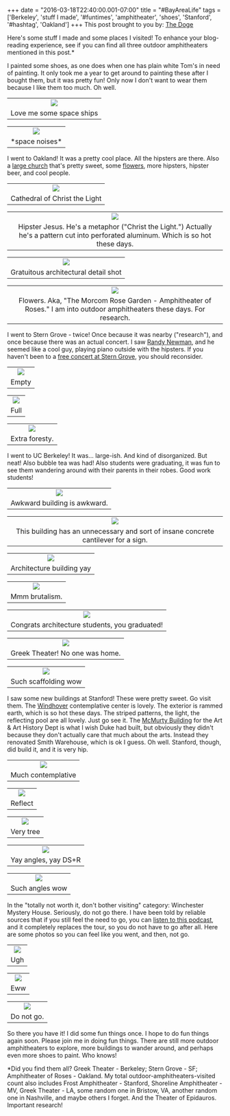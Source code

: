 +++
date = "2016-03-18T22:40:00.001-07:00"
title = "#BayAreaLife"
tags = ['Berkeley', 'stuff I made', '#funtimes', 'amphitheater', 'shoes', 'Stanford', '#hashtag', 'Oakland']
+++
This post brought to you by: [The Doge](http://knowyourmeme.com/memes/doge)

Here's some stuff I made and some places I visited!  To enhance your blog-reading experience, see if you can find all three outdoor amphitheaters mentioned in this post.&ast;

I painted some shoes, as one does when one has plain white Tom's in need of painting.  It only took me a year to get around to painting these after I bought them, but it was pretty fun!  Only now I don't want to wear them because I like them too much.  Oh well.

<table align="center" cellpadding="0" cellspacing="0" class="tr-caption-container" style="margin-left: auto; margin-right: auto; text-align: center;"><tbody><tr><td style="text-align: center;"><img src="https://2.bp.blogspot.com/-B-mtZd6eE9Q/VjmtqWaHxuI/AAAAAAAAH6w/xWRsweG3Tnc_7N1a6ia4p1PYz0CYARPcg/s1600/IMG_2440.jpg"/></td></tr><tr><td class="tr-caption" style="text-align: center;">Love me some space ships</td></tr></tbody></table>

<table align="center" cellpadding="0" cellspacing="0" class="tr-caption-container" style="margin-left: auto; margin-right: auto; text-align: center;"><tbody><tr><td style="text-align: center;"><img src="https://2.bp.blogspot.com/-HKemQBBGdJ8/Vjmtq-7MBqI/AAAAAAAAH64/1k41nbjMg-AdP54oU40QRkwXtRlXYoa_A/s1600/IMG_2443.jpg"/></td></tr><tr><td class="tr-caption" style="text-align: center;">&ast;space noises&ast;</td></tr></tbody></table>

I went to Oakland!  It was a pretty cool place.  All the hipsters are there.  Also a [large church](http://www.ctlcathedral.org/) that's pretty sweet, some [flowers](http://www2.oaklandnet.com/Government/o/opr/s/rental/OAK029375), more hipsters, hipster beer, and cool people.

<table align="center" cellpadding="0" cellspacing="0" class="tr-caption-container" style="margin-left: auto; margin-right: auto; text-align: center;"><tbody><tr><td style="text-align: center;"><img src="https://3.bp.blogspot.com/-EbsoZZN1djs/Vjmsc7G3CKI/AAAAAAAAH6E/bczSfPAOd5cDIhNam8c0aPLc6gXLuVBUQ/s1600/IMG_20150525_122403.jpg"/></td></tr><tr><td class="tr-caption" style="text-align: center;">Cathedral of Christ the Light</td></tr></tbody></table>

<table align="center" cellpadding="0" cellspacing="0" class="tr-caption-container" style="margin-left: auto; margin-right: auto; text-align: center;"><tbody><tr><td style="text-align: center;"><img src="https://1.bp.blogspot.com/-Ym_PN6v_hV0/Vjmsc0hDSHI/AAAAAAAAH6E/iMRhi5aVI6gvjas26U-FMvSQnfC5sL3Pw/s1600/IMG_20150525_134732.jpg"/></td></tr><tr><td class="tr-caption" style="text-align: center;">Hipster Jesus.  He's a metaphor ("Christ the Light.")  Actually he's a pattern cut into perforated aluminum.  Which is so hot these days.</td></tr></tbody></table>

<table align="center" cellpadding="0" cellspacing="0" class="tr-caption-container" style="margin-left: auto; margin-right: auto; text-align: center;"><tbody><tr><td style="text-align: center;"><img src="https://4.bp.blogspot.com/-z1pLVXntf5A/Vjmsc0e0AjI/AAAAAAAAH6E/xNswsb_Fx78Qw5BVoee-YLz6Yvmdcc00w/s1600/IMG_20150525_134752.jpg"/></td></tr><tr><td class="tr-caption" style="text-align: center;">Gratuitous architectural detail shot</td></tr></tbody></table>

<table align="center" cellpadding="0" cellspacing="0" class="tr-caption-container" style="margin-left: auto; margin-right: auto; text-align: center;"><tbody><tr><td style="text-align: center;"><img src="https://1.bp.blogspot.com/-YN88nAa7MTI/Vjmsc9X2MyI/AAAAAAAAH6E/vlizjdBHuLYiat0aFaVHnviC0t3XF_VYA/s1600/IMG_20150525_160654.jpg"/></td></tr><tr><td class="tr-caption" style="text-align: center;">Flowers.  Aka, "The Morcom Rose Garden - Amphitheater of Roses."  I am into outdoor amphitheaters these days.  For research.</td></tr></tbody></table>

I went to Stern Grove - twice!  Once because it was nearby ("research"), and once because there was an actual concert.  I saw [Randy Newman](https://en.wikipedia.org/wiki/Randy_Newman), and he seemed like a cool guy, playing piano outside with the hipsters.  If you haven't been to a [free concert at Stern Grove](http://www.sterngrove.org/), you should reconsider.

<table align="center" cellpadding="0" cellspacing="0" class="tr-caption-container" style="margin-left: auto; margin-right: auto; text-align: center;"><tbody><tr><td style="text-align: center;"><img src="https://3.bp.blogspot.com/-JzDg_FwDrJU/VjmsaBBHhgI/AAAAAAAAH6g/OLIpLbUe4DY-ZAtPCYqJ2KrXhRbd-8kvA/s1600/IMG_20150530_165025.jpg"/></td></tr><tr><td class="tr-caption" style="text-align: center;">Empty</td></tr></tbody></table>

<table align="center" cellpadding="0" cellspacing="0" class="tr-caption-container" style="margin-left: auto; margin-right: auto; text-align: center;"><tbody><tr><td style="text-align: center;"><img src="https://2.bp.blogspot.com/-WOpId5PUkT8/VjmsaDVUAfI/AAAAAAAAH6g/URbnAbnTvPoRY7m-H8DGp0NP22MdpY9Ig/s1600/IMG_20150628_141912.jpg"/></td></tr><tr><td class="tr-caption" style="text-align: center;">Full</td></tr></tbody></table>

<table align="center" cellpadding="0" cellspacing="0" class="tr-caption-container" style="margin-left: auto; margin-right: auto; text-align: center;"><tbody><tr><td style="text-align: center;"><img src="https://2.bp.blogspot.com/-rN6uVHAdxdk/VjmsaLpx0JI/AAAAAAAAH6c/8xTGad8GJPsaqHoyaPNVVYojZFzi0zHlQ/s1600/IMG_20150628_141850.jpg"/></td></tr><tr><td class="tr-caption" style="text-align: center;">Extra foresty.</td></tr></tbody></table>

I went to UC Berkeley!  It was... large-ish.  And kind of disorganized.  But neat!  Also bubble tea was had!  Also students were graduating, it was fun to see them wandering around with their parents in their robes.  Good work students!

<table align="center" cellpadding="0" cellspacing="0" class="tr-caption-container" style="margin-left: auto; margin-right: auto; text-align: center;"><tbody><tr><td style="text-align: center;"><img src="https://4.bp.blogspot.com/-8xXe1ixpQRw/Vjmsglgqy1I/AAAAAAAAH6Y/JwRe-K6JZ0wZgWnsoeKvQWDfvnOMPs4Zw/s1600/IMG_20150517_150501.jpg"/></td></tr><tr><td class="tr-caption" style="text-align: center;">Awkward building is awkward.</td></tr></tbody></table>

<table align="center" cellpadding="0" cellspacing="0" class="tr-caption-container" style="margin-left: auto; margin-right: auto; text-align: center;"><tbody><tr><td style="text-align: center;"><img src="https://3.bp.blogspot.com/-EkQ1VCrzt8E/VjmsgqV8hmI/AAAAAAAAH6Y/z_rVK8pGEAkp27fXNY6Ew26qk3Zxzq07w/s1600/IMG_20150517_153329.jpg"/></td></tr><tr><td class="tr-caption" style="text-align: center;">This building has an unnecessary and sort of insane concrete cantilever for a sign.</td></tr></tbody></table>

<table align="center" cellpadding="0" cellspacing="0" class="tr-caption-container" style="margin-left: auto; margin-right: auto; text-align: center;"><tbody><tr><td style="text-align: center;"><img src="https://2.bp.blogspot.com/-aI9loDsWdvk/VjmsgpX-SiI/AAAAAAAAH6Y/NlSvG0AYPhwCKiAy-196sNIUJ4hLs0uGA/s1600/IMG_20150517_154213.jpg"/></td></tr><tr><td class="tr-caption" style="text-align: center;">Architecture building yay</td></tr></tbody></table>

<table align="center" cellpadding="0" cellspacing="0" class="tr-caption-container" style="margin-left: auto; margin-right: auto; text-align: center;"><tbody><tr><td style="text-align: center;"><img src="https://1.bp.blogspot.com/-LIGTaR-CueM/VjmsgrWYD8I/AAAAAAAAH6Y/oMIQQZkR8BYyKXBAndNhyVVI4ai5huQnQ/s1600/IMG_20150517_154322.jpg"/></td></tr><tr><td class="tr-caption" style="text-align: center;">Mmm brutalism.</td></tr></tbody></table>

<table align="center" cellpadding="0" cellspacing="0" class="tr-caption-container" style="margin-left: auto; margin-right: auto; text-align: center;"><tbody><tr><td style="text-align: center;"><img src="https://3.bp.blogspot.com/-DnA7uMGLoLI/Vjmsgliqm0I/AAAAAAAAH6Y/3sqwaacZJ6o07HhgVaX4fn4Pyadjm4ntQ/s1600/IMG_20150517_160757.jpg"/></td></tr><tr><td class="tr-caption" style="text-align: center;">Congrats architecture students, you graduated!</td></tr></tbody></table>

<table align="center" cellpadding="0" cellspacing="0" class="tr-caption-container" style="margin-left: auto; margin-right: auto; text-align: center;"><tbody><tr><td style="text-align: center;"><img src="https://1.bp.blogspot.com/-eu5tHfuWLh8/Vjmsgh2U3qI/AAAAAAAAH6Y/WjK0sUnM6yIX8Pwiocul8xHL3zclJ8sSA/s1600/IMG_20150517_163631.jpg"/></td></tr><tr><td class="tr-caption" style="text-align: center;">Greek Theater!  No one was home.</td></tr></tbody></table>

<table align="center" cellpadding="0" cellspacing="0" class="tr-caption-container" style="margin-left: auto; margin-right: auto; text-align: center;"><tbody><tr><td style="text-align: center;"><img src="https://4.bp.blogspot.com/-UruiuF3tbh0/Vjmsgh8YwgI/AAAAAAAAH6Y/-4Ixz78azs8Mx3_ziUIcXShha4Tw-ELKw/s1600/IMG_20150517_163645.jpg"/></td></tr><tr><td class="tr-caption" style="text-align: center;">Such scaffolding wow</td></tr></tbody></table>

I saw some new buildings at Stanford!  These were pretty sweet.  Go visit them.  The [Windhover](https://windhover.stanford.edu/) contemplative center is lovely.  The exterior is rammed earth, which is so hot these days.  The striped patterns, the light, the reflecting pool are all lovely.  Just go see it.  The [McMurty Building](https://arts.stanford.edu/wp-content/cache/page_enhanced/arts.stanford.edu/mcmurtry-building/_index.html_gzip) for the Art & Art History Dept is what I wish Duke had built, but obviously they didn't because they don't actually care that much about the arts.  Instead they renovated Smith Warehouse, which is ok I guess.  Oh well.  Stanford, though, did build it, and it is very hip.

<table align="center" cellpadding="0" cellspacing="0" class="tr-caption-container" style="margin-left: auto; margin-right: auto; text-align: center;"><tbody><tr><td style="text-align: center;"><img src="https://1.bp.blogspot.com/-H6miXty4RnI/VjmqdzfZ4fI/AAAAAAAAH48/A7p6VLCAd7k2tkrMVOsBnjPyyPGp_HytA/s1600/IMG_20151024_124747.jpg"/></td></tr><tr><td class="tr-caption" style="text-align: center;">Much contemplative</td></tr></tbody></table>

<table align="center" cellpadding="0" cellspacing="0" class="tr-caption-container" style="margin-left: auto; margin-right: auto; text-align: center;"><tbody><tr><td style="text-align: center;"><img src="https://4.bp.blogspot.com/-WR3NrdSH81g/Vjmqd9-hUKI/AAAAAAAAH48/tLUdB9eTqiAuHWiaXNuvD9CvDGPKzB5xQ/s1600/IMG_20151024_125006.jpg"/></td></tr><tr><td class="tr-caption" style="text-align: center;">Reflect</td></tr></tbody></table>

<table align="center" cellpadding="0" cellspacing="0" class="tr-caption-container" style="margin-left: auto; margin-right: auto; text-align: center;"><tbody><tr><td style="text-align: center;"><img src="https://2.bp.blogspot.com/-vhNYOmOUfTo/Vjmqd3GijkI/AAAAAAAAH48/0HuwuT7wjhgwdtIqK1LHPoUvBXWTB-49w/s1600/IMG_20151024_125157.jpg"/></td></tr><tr><td class="tr-caption" style="text-align: center;">Very tree</td></tr></tbody></table>

<table align="center" cellpadding="0" cellspacing="0" class="tr-caption-container" style="margin-left: auto; margin-right: auto; text-align: center;"><tbody><tr><td style="text-align: center;"><img src="https://4.bp.blogspot.com/-pTa2zNCITio/Vjmqd4tsKyI/AAAAAAAAH48/sA0pgTclimkwdvzQsweKA0WeOcGmVh1nA/s1600/IMG_20151024_133126.jpg"/></td></tr><tr><td class="tr-caption" style="text-align: center;">Yay angles, yay DS+R</td></tr></tbody></table>

<table align="center" cellpadding="0" cellspacing="0" class="tr-caption-container" style="margin-left: auto; margin-right: auto; text-align: center;"><tbody><tr><td style="text-align: center;"><img src="https://2.bp.blogspot.com/-433fRDrIT5c/Vjmqd5Cm1eI/AAAAAAAAH48/qnmRllM2ltUWs6falB5Zx-z_5x21eA2DQ/s1600/IMG_20151024_133312.jpg"/></td></tr><tr><td class="tr-caption" style="text-align: center;">Such angles wow</td></tr></tbody></table>

In the "totally not worth it, don't bother visiting" category: Winchester Mystery House.  Seriously, do not go there.  I have been told by reliable sources that if you still feel the need to go, you can [listen to this podcast](http://99percentinvisible.org/episode/mystery-house/), and it completely replaces the tour, so you do not have to go after all.  Here are some photos so you can feel like you went, and then, not go.

<table align="center" cellpadding="0" cellspacing="0" class="tr-caption-container" style="margin-left: auto; margin-right: auto; text-align: center;"><tbody><tr><td style="text-align: center;"><img src="https://3.bp.blogspot.com/-tIUiKYSj8bQ/VjmsSZDrh3I/AAAAAAAAH50/X9rTgF8cQlYkyhuFv0b_geT6e3-WWtF5Q/s1600/IMG_20150726_144743.jpg"/></td></tr><tr><td class="tr-caption" style="text-align: center;">Ugh</td></tr></tbody></table>

<table align="center" cellpadding="0" cellspacing="0" class="tr-caption-container" style="margin-left: auto; margin-right: auto; text-align: center;"><tbody><tr><td style="text-align: center;"><img src="https://3.bp.blogspot.com/-tbTi2TJ-ew0/VjmsSZxgXII/AAAAAAAAH50/Ze3Rqwq9l-MGSC1o8w8CyAobYVTTI8g-g/s1600/IMG_20150726_144614.jpg"/></td></tr><tr><td class="tr-caption" style="text-align: center;">Eww</td></tr></tbody></table>

<table align="center" cellpadding="0" cellspacing="0" class="tr-caption-container" style="margin-left: auto; margin-right: auto; text-align: center;"><tbody><tr><td style="text-align: center;"><img src="https://3.bp.blogspot.com/-DUjvmhegfrw/VjmsSUuybKI/AAAAAAAAH50/f90AsJhRhq0Z-dv-cbqQfWn-eonbimaTA/s1600/IMG_20150726_144358.jpg"/></td></tr><tr><td class="tr-caption" style="text-align: center;">Do not go.</td></tr></tbody></table>

So there you have it!  I did some fun things once.  I hope to do fun things again soon.  Please join me in doing fun things.  There are still more outdoor amphitheaters to explore, more buildings to wander around, and perhaps even more shoes to paint.  Who knows!

&ast;Did you find them all?  Greek Theater - Berkeley; Stern Grove - SF; Amphitheater of Roses - Oakland.  My total outdoor-amphitheaters-visited count also includes Frost Amphitheater - Stanford, Shoreline Amphitheater - MV, Greek Theater - LA, some random one in Bristow, VA, another random one in Nashville, and maybe others I forget.  And the Theater of Epidauros.  Important research!

